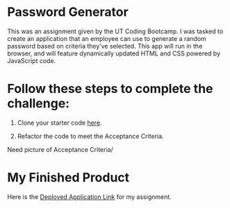 # Password Generator

This was an assignment given by the UT Coding Bootcamp.  I was tasked to create an application that an employee can use to generate a random password based on criteria they’ve selected. This app will run in the browser, and will feature dynamically updated HTML and CSS powered by JavaScript code.  
 
# Follow these steps to complete the challenge:

1. Clone your starter code [here](https://github.com/coding-boot-camp/friendly-parakeet).

2. Refactor the code to meet the Acceptance Criteria.

Need picture of Acceptance Criteria/  


# My Finished Product
Here is the [Deployed Application Link](https://dgib21.github.io/my_password_generator/) for my assignment. 


